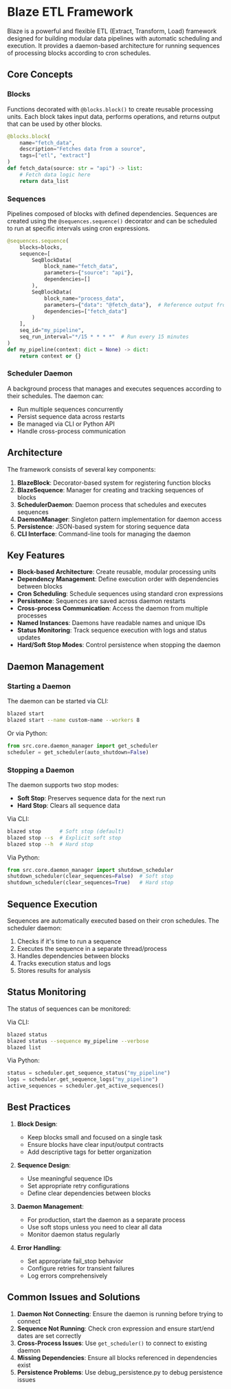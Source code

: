 # Blaze ETL Framework

Blaze is a powerful and flexible ETL (Extract, Transform, Load) framework designed for building modular data pipelines with automatic scheduling and execution. It provides a daemon-based architecture for running sequences of processing blocks according to cron schedules.

## Core Concepts

### Blocks
Functions decorated with `@blocks.block()` to create reusable processing units. Each block takes input data, performs operations, and returns output that can be used by other blocks.

```python
@blocks.block(
    name="fetch_data",
    description="Fetches data from a source",
    tags=["etl", "extract"]
)
def fetch_data(source: str = "api") -> list:
    # Fetch data logic here
    return data_list
```

### Sequences
Pipelines composed of blocks with defined dependencies. Sequences are created using the `@sequences.sequence()` decorator and can be scheduled to run at specific intervals using cron expressions.

```python
@sequences.sequence(
    blocks=blocks,
    sequence=[
        SeqBlockData(
            block_name="fetch_data",
            parameters={"source": "api"},
            dependencies=[]
        ),
        SeqBlockData(
            block_name="process_data",
            parameters={"data": "@fetch_data"},  # Reference output from fetch_data
            dependencies=["fetch_data"]
        )
    ],
    seq_id="my_pipeline",
    seq_run_interval="*/15 * * * *"  # Run every 15 minutes
)
def my_pipeline(context: dict = None) -> dict:
    return context or {}
```

### Scheduler Daemon
A background process that manages and executes sequences according to their schedules. The daemon can:
- Run multiple sequences concurrently
- Persist sequence data across restarts
- Be managed via CLI or Python API
- Handle cross-process communication

## Architecture

The framework consists of several key components:

1. **BlazeBlock**: Decorator-based system for registering function blocks
2. **BlazeSequence**: Manager for creating and tracking sequences of blocks
3. **SchedulerDaemon**: Daemon process that schedules and executes sequences
4. **DaemonManager**: Singleton pattern implementation for daemon access
5. **Persistence**: JSON-based system for storing sequence data
6. **CLI Interface**: Command-line tools for managing the daemon

## Key Features

- **Block-based Architecture**: Create reusable, modular processing units
- **Dependency Management**: Define execution order with dependencies between blocks
- **Cron Scheduling**: Schedule sequences using standard cron expressions
- **Persistence**: Sequences are saved across daemon restarts
- **Cross-process Communication**: Access the daemon from multiple processes
- **Named Instances**: Daemons have readable names and unique IDs
- **Status Monitoring**: Track sequence execution with logs and status updates
- **Hard/Soft Stop Modes**: Control persistence when stopping the daemon

## Daemon Management

### Starting a Daemon

The daemon can be started via CLI:
```bash
blazed start
blazed start --name custom-name --workers 8
```

Or via Python:
```python
from src.core.daemon_manager import get_scheduler
scheduler = get_scheduler(auto_shutdown=False)
```

### Stopping a Daemon

The daemon supports two stop modes:
- **Soft Stop**: Preserves sequence data for the next run
- **Hard Stop**: Clears all sequence data

Via CLI:
```bash
blazed stop      # Soft stop (default)
blazed stop --s  # Explicit soft stop
blazed stop --h  # Hard stop
```

Via Python:
```python
from src.core.daemon_manager import shutdown_scheduler
shutdown_scheduler(clear_sequences=False)  # Soft stop
shutdown_scheduler(clear_sequences=True)   # Hard stop
```

## Sequence Execution

Sequences are automatically executed based on their cron schedules. The scheduler daemon:
1. Checks if it's time to run a sequence
2. Executes the sequence in a separate thread/process
3. Handles dependencies between blocks
4. Tracks execution status and logs
5. Stores results for analysis

## Status Monitoring

The status of sequences can be monitored:

Via CLI:
```bash
blazed status
blazed status --sequence my_pipeline --verbose
blazed list
```

Via Python:
```python
status = scheduler.get_sequence_status("my_pipeline")
logs = scheduler.get_sequence_logs("my_pipeline")
active_sequences = scheduler.get_active_sequences()
```

## Best Practices

1. **Block Design**: 
   - Keep blocks small and focused on a single task
   - Ensure blocks have clear input/output contracts
   - Add descriptive tags for better organization

2. **Sequence Design**:
   - Use meaningful sequence IDs
   - Set appropriate retry configurations
   - Define clear dependencies between blocks

3. **Daemon Management**:
   - For production, start the daemon as a separate process
   - Use soft stops unless you need to clear all data
   - Monitor daemon status regularly

4. **Error Handling**:
   - Set appropriate fail_stop behavior
   - Configure retries for transient failures
   - Log errors comprehensively

## Common Issues and Solutions

1. **Daemon Not Connecting**: Ensure the daemon is running before trying to connect
2. **Sequence Not Running**: Check cron expression and ensure start/end dates are set correctly
3. **Cross-Process Issues**: Use `get_scheduler()` to connect to existing daemon
4. **Missing Dependencies**: Ensure all blocks referenced in dependencies exist
5. **Persistence Problems**: Use debug_persistence.py to debug persistence issues